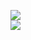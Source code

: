 [![](https://img.shields.io/badge/Made%20With-Github%20Spray-lightgrey.svg?style=for-the-badge&logo=github)](https://github.com/Annihil/github-spray#16389)  
[![](https://i.imgur.com/2DrTn0Z.gif)](https://github.com/Annihil/github-spray)